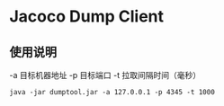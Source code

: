 # Jacoco Dump Client

## 使用说明

-a 目标机器地址
-p 目标端口
-t 拉取间隔时间（毫秒）

`java -jar dumptool.jar -a 127.0.0.1 -p 4345 -t 1000`